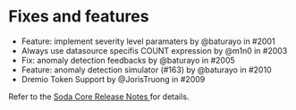 # Fixes and features

* Feature: implement severity level paramaters by @baturayo in #2001
* Always use datasource specifis COUNT expression by @m1n0 in #2003
* Fix: anomaly detection feedbacks by @baturayo in #2005
* Feature: anomaly detection simulator (#163) by @baturayo in #2010
* Dremio Token Support by @JorisTruong in #2009

Refer to the [Soda Core Release Notes ](https://github.com/sodadata/soda-core/releases)for details.
